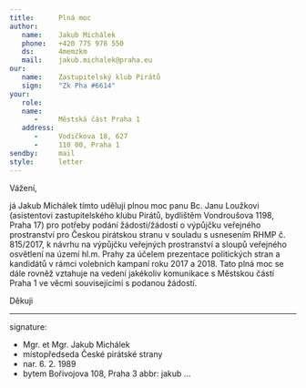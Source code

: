 ```yaml
---
title:      Plná moc
author:
   name:    Jakub Michálek
   phone:   +420 775 978 550
   ds:      4memzkm
   mail:    jakub.michalek@praha.eu
our:
   name:    Zastupitelský klub Pirátů
   sign:    "Zk Pha #6614"
your:
   role:    
   name:    
      -     Městská část Praha 1
   address:
      -     Vodičkova 18, 627
      -     110 00, Praha 1
sendby:     mail
style:      letter
---
```


Vážení,

já Jakub Michálek tímto uděluji plnou moc panu Bc. Janu Loužkovi (asistentovi zastupitelského klubu Pirátů, bydlištěm Vondroušova 1198, Praha 17) pro potřeby podání žádosti/žádostí o výpůjčku veřejného prostranství pro Českou pirátskou stranu v souladu s usnesením RHMP č. 815/2017, k návrhu na výpůjčku veřejných prostranství a sloupů veřejného osvětlení na území hl.m. Prahy za účelem prezentace politických stran a kandidátů v rámci volebních kampaní roku 2017 a 2018. Tato plná moc se dále rovněž vztahuje na vedení jakékoliv komunikace s Městskou částí Praha 1 ve věcmi souvisejícími s podanou žádostí. 

Děkuji

---
signature: 
  - Mgr. et Mgr. Jakub Michálek
  - místopředseda České pirátské strany
  - nar. 6. 2. 1989
  - bytem Bořivojova 108, Praha 3
abbr:       jakub
...

